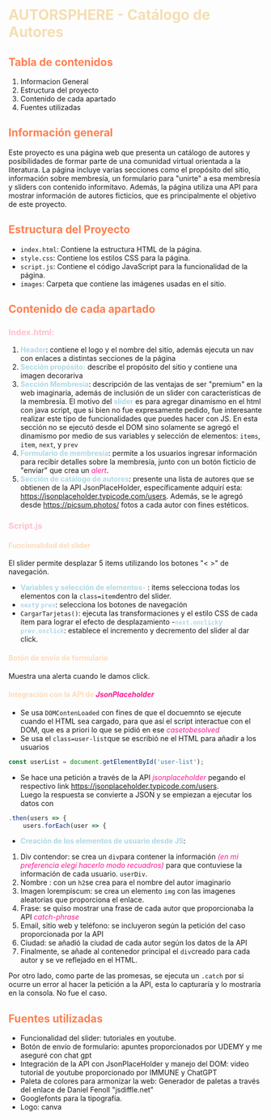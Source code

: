 <style> h1{color:wheat}h2{color:coral}h3{color:pink}h4{color:peachpuff}em{color:deeppink}strong{color:lightblue}blockquote{color:aqua}</style>

# AUTORSPHERE - Catálogo de Autores

## Tabla de contenidos
1. Informacion General
2. Estructura del proyecto
3. Contenido de cada apartado
4. Fuentes utilizadas 

## Información general
Este proyecto es una página web que presenta  un catálogo de autores y posibilidades de formar parte de una comunidad virtual orientada a la literatura. La página incluye varias secciones como el propósito del sitio, información sobre membresía, un formulario para "unirte" a esa membresía y sliders con contenido informitavo. Además, la página utiliza una API para mostrar información de autores ficticios, que es principalmente el objetivo de este proyecto. 

## Estructura del Proyecto

- `index.html`: Contiene la estructura HTML de la página.
- `style.css`: Contiene los estilos CSS para la página.
- `script.js`: Contiene el código JavaScript para la funcionalidad de la página.
- `images`: Carpeta que contiene las imágenes usadas en el sitio.

## Contenido de cada apartado 
### Index.html: 
1. **Header**: contiene el logo y el nombre del sitio, además ejecuta un nav con enlaces a distintas secciones de la página
2. **Sección propósito:** describe el propósito del sitio y contiene una imagen decorariva
3. **Sección Membresía**: descripción de las ventajas de ser "premium" en la web imaginaria, además de inclusión de un slider con características de la membresía. El motivo del **slider** es para agregar dinamismo en el html con java script, que si bien no fue expresamente pedido, fue interesante realizar este tipo de funcionalidades que puedes hacer con JS. En esta sección no se ejecutó desde el DOM sino solamente se agregó el dinamismo por medio de sus variables y selección de elementos: `items`, `item`, `next`, y `prev`
4. **Formulario de membresía**: permite a los usuarios ingresar información para recibir detalles sobre la membresía, junto con un botón ficticio de "enviar" que crea un *alert*. 
5. **Sección de catálogo de autores**: presente una lista de autores que se obtienen de la API JsonPlaceHolder, específicamente adquirí esta:  https://jsonplaceholder.typicode.com/users. Además, se le agregó desde https://picsum.photos/ fotos a cada autor con fines estéticos.

### Script.js 

#### Funcionalidad del slider 
El slider permite desplazar 5 items utilizando los botones "< >"  de navegación. 
- **Variables y selección de elementos-** : items selecciona todas los elementos con la `class=item`dentro del slider. 
- **`next`y `prev`**: selecciona los botones de navegación 
- `CargarTarjetas()`: ejecuta las transformaciones y el estilo CSS de cada ítem para lograr el efecto de desplazamiento
-**`next.onclick`y `prev.onclick`**: establece el incremento y decremento del slider al dar click. 

#### Botón de envío de formulario 
Muestra una alerta cuando le damos click. 

#### Integración con la API de *JsonPlaceholder* 
- Se usa `DOMContenLoaded` con fines de que el docuemnto se ejecute cuando el HTML sea cargado, para que así el script interactue con el DOM, que es a priori lo que se pidió en ese *casetobesolved* 
- Se usa el `class=user-list`que se escribió ne el HTML para añadir a los usuarios 
```js 
const userList = document.getElementById('user-list');
````

- Se hace una petición a través de la API *jsonplaceholder* pegando el respectivo link https://jsonplaceholder.typicode.com/users.  
Luego la respuesta se convierte a JSON y se empiezan a ejecutar los datos con 
```js 
.then(users => {
    users.forEach(user => {
 ````

 - **Creación de los elementos de usuario desde JS**: 
 
 1. Div contendor: se crea un `div`para contener la información *(en mi preferencia elegí hacerlo modo recuadros)* para que contuviese la información de cada usuario.  `userDiv`. 
 2. Nombre : con un `h2`se crea para el nombre del autor imaginario
 3. Imagen lorempiscum:  se crea un elemento `img` con las imagenes aleatorias que proporciona el enlace.
 4. Frase: se quiso mostrar una frase de cada autor que proporcionaba la API *catch-phrase* 
 5. Email, sitio web y teléfono: se incluyeron según la petición del caso proporcionada por la API
 6. Ciudad: se añadió la ciudad de cada autor según los datos de la API
 7. Finalmente, se añade al contenedor principal el `div`creado para cada autor y se ve reflejado en el HTML. 


Por otro lado, como parte de las promesas, se ejecuta un `.catch` por si ocurre un error al hacer la petición a la API, esta lo capturaría y lo mostraría en la consola. No fue el caso. 


## Fuentes utilizadas 
- Funcionalidad del slider: tutoriales en youtube. 
- Botón de envío de formulario: apuntes proporcionados por UDEMY y me aseguré con chat gpt 
- Integración de la API con JsonPlaceHolder y manejo del DOM: video tutorial de youtube proporcionado por IMMUNE y ChatGPT
- Paleta de colores para armonizar la web: Generador de paletas a través del enlace de Daniel Fenoll "jsdiffle.net" 
- Googlefonts para la tipografía.
- Logo: canva 


